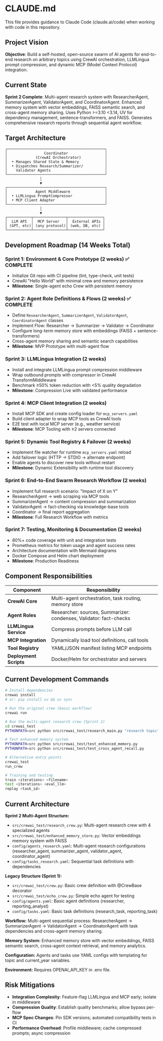 # CLAUDE.md

This file provides guidance to Claude Code (claude.ai/code) when working with code in this repository.

## Project Vision

**Objective**: Build a self-hosted, open-source swarm of AI agents for end-to-end research on arbitrary topics using CrewAI orchestration, LLMLingua prompt compression, and dynamic MCP (Model Context Protocol) integration.

## Current State

**Sprint 2 Complete**: Multi-agent research system with ResearcherAgent, SummarizerAgent, ValidatorAgent, and CoordinatorAgent. Enhanced memory system with vector embeddings, FAISS semantic search, and cross-agent memory sharing. Uses Python >=3.10 <3.14, UV for dependency management, sentence-transformers, and FAISS. Generates comprehensive research reports through sequential agent workflow.

## Target Architecture

```
┌─────────────────────────────────────────────┐
│                 Coordinator                 │
│             (CrewAI Orchestrator)           │
│  • Manages Shared State & Memory            │
│  • Dispatches Research/Summarizer/          │
│    Validator Agents                         │
└─────────────────────────────────────────────┘
                │
                ▼
┌─────────────────────────────────────────────┐
│             Agent Middleware                │
│  • LLMLingua PromptCompressor               │
│  • MCP Client Adapter                       │
└─────────────────────────────────────────────┘
                │
                ▼
┌───────────┬───────────────┬────────────────┐
│  LLM API  │  MCP Server   │  External APIs │
│ (GPT, etc)│ (any protocol)│ (web, DB, etc) │
└───────────┴───────────────┴────────────────┘
```

## Development Roadmap (14 Weeks Total)

### Sprint 1: Environment & Core Prototype (2 weeks) ✅ COMPLETE
- Initialize Git repo with CI pipeline (lint, type-check, unit tests)
- CrewAI "Hello World" with minimal crew and memory persistence
- **Milestone**: Single-agent echo Crew with persistent memory

### Sprint 2: Agent Role Definitions & Flows (2 weeks) ✅ COMPLETE
- Define `ResearcherAgent`, `SummarizerAgent`, `ValidatorAgent`, `CoordinatorAgent` classes
- Implement Flow: Researcher → Summarizer → Validator → Coordinator
- Configure long-term memory store with embeddings (FAISS + sentence-transformers)
- Cross-agent memory sharing and semantic search capabilities
- **Milestone**: MVP Prototype with multi-agent flow

### Sprint 3: LLMLingua Integration (2 weeks)
- Install and integrate LLMLingua prompt compression middleware
- Wrap outbound prompts with compressor in CrewAI TransformMiddleware
- Benchmark ≥50% token reduction with <5% quality degradation
- **Milestone**: Compression Live with validated performance

### Sprint 4: MCP Client Integration (2 weeks)
- Install MCP SDK and create config loader for `mcp_servers.yaml`
- Build client adapter to wrap MCP tools as CrewAI tools
- E2E test with local MCP server (e.g., weather service)
- **Milestone**: MCP Tooling with ≥2 servers connected

### Sprint 5: Dynamic Tool Registry & Failover (2 weeks)
- Implement file watcher for runtime `mcp_servers.yaml` reload
- Add failover logic (HTTP → STDIO → alternate endpoint)
- Enable agents to discover new tools without restart
- **Milestone**: Dynamic Extensibility with runtime tool discovery

### Sprint 6: End-to-End Swarm Research Workflow (2 weeks)
- Implement full research scenario: "Impact of X on Y"
- ResearcherAgent → web scraping via MCP tools
- SummarizerAgent → content compression and summarization
- ValidatorAgent → fact-checking via knowledge-base tools
- Coordinator → final report aggregation
- **Milestone**: Full Research Workflow with metrics

### Sprint 7: Testing, Monitoring & Documentation (2 weeks)
- 80%+ code coverage with unit and integration tests
- Prometheus metrics for token usage and agent success rates
- Architecture documentation with Mermaid diagrams
- Docker Compose and Helm chart deployment
- **Milestone**: Production Readiness

## Component Responsibilities

| Component              | Responsibility                                                     |
| ---------------------- | ------------------------------------------------------------------ |
| **CrewAI Core**        | Multi-agent orchestration, task routing, memory store              |
| **Agent Roles**        | Researcher: sources, Summarizer: condenses, Validator: fact-checks |
| **LLMLingua Service**  | Compress prompts before LLM call                                   |
| **MCP Integration**    | Dynamically load tool definitions, call tools                      |
| **Tool Registry**      | YAML/JSON manifest listing MCP endpoints                           |
| **Deployment Scripts** | Docker/Helm for orchestrator and servers                           |

## Current Development Commands

```bash
# Install dependencies
crewai install
# or: pip install uv && uv sync

# Run the original crew (basic workflow)
crewai run

# Run the multi-agent research crew (Sprint 2)
cd crewai_test
PYTHONPATH=src python src/crewai_test/research_main.py "research topic"

# Test enhanced memory system
PYTHONPATH=src python src/crewai_test/test_enhanced_memory.py
PYTHONPATH=src python src/crewai_test/test_cross_agent_recall.py

# Alternative entry points
crewai_test
run_crew

# Training and testing
train <iterations> <filename>
test <iterations> <eval_llm>
replay <task_id>
```

## Current Architecture

**Sprint 2 Multi-Agent Structure:**
- `src/crewai_test/research_crew.py`: Multi-agent research crew with 4 specialized agents
- `src/crewai_test/enhanced_memory_store.py`: Vector embeddings memory system with FAISS
- `config/agents_research.yaml`: Multi-agent research configurations (researcher_agent, summarizer_agent, validator_agent, coordinator_agent)
- `config/tasks_research.yaml`: Sequential task definitions with dependencies

**Legacy Structure (Sprint 1):**
- `src/crewai_test/crew.py`: Basic crew definition with @CrewBase decorator
- `src/crewai_test/echo_crew.py`: Simple echo agent for testing
- `config/agents.yaml`: Basic agent definitions (researcher, reporting_analyst)
- `config/tasks.yaml`: Basic task definitions (research_task, reporting_task)

**Workflow:** Multi-agent sequential process: ResearcherAgent → SummarizerAgent → ValidatorAgent → CoordinatorAgent with task dependencies and cross-agent memory sharing.

**Memory System:** Enhanced memory store with vector embeddings, FAISS semantic search, cross-agent context retrieval, and memory analytics.

**Configuration:** Agents and tasks use YAML configs with templating for topic and current_year variables.

**Environment:** Requires OPENAI_API_KEY in .env file.

## Risk Mitigations

- **Integration Complexity**: Feature-flag LLMLingua and MCP early; isolate in middleware
- **Compression Quality**: Establish quality benchmarks; allow bypass per-flow
- **MCP Spec Changes**: Pin SDK versions; automated compatibility tests in CI
- **Performance Overhead**: Profile middleware; cache compressed prompts; async compression